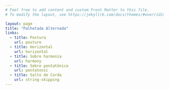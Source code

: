 ```yaml
---
# Feel free to add content and custom Front Matter to this file.
# To modify the layout, see https://jekyllrb.com/docs/themes/#overriding-theme-defaults

layout: page
title: "Palhetada Alternada"
links:
  - title: Postura
    url: posture
  - title: Horizontal
    url: horizontal
  - title: Sobre harmonia
    url: harmony
  - title: Sobre pentatônica
    url: pentatonic
  - title: Salto de Corda
    url: string-skipping
---
```


